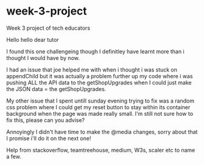 # week-3-project
Week 3 project of tech educators


Hello hello dear tutor

I found this one challengeing though I definitley have learnt more than i thought I would have by now. 

I had an issue that joe helped me with when i thought i was stuck on appendChild but it was actually a problem further up my code where i was pushing ALL the API data to the getShopUpgrades when I could just make the JSON data = the getShopUpgrades.

My other issue that I spent untill sunday evening trying to fix was a random css problem where I could get my reset button to stay within its container background when the page was made really small. I'm still not sure how to fix this, please can you advise? 

Annoyingly I didn't have time to make the @media changes, sorry about that I promise i'll do it on the next one! 

Help from stackoverflow, teamtreehouse, medium, W3s, scaler etc to name a few.

